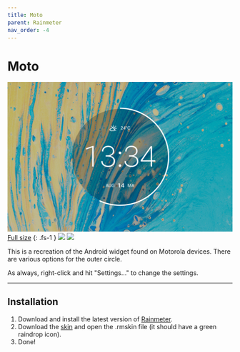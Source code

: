 ```yaml
---
title: Moto
parent: Rainmeter
nav_order: -4
---
```


# Moto

![](header_1500px.jpg)
[Full size](header.jpg)
{: .fs-1 }
![](https://img.shields.io/github/downloads/adriaanjelle/Moto/total?style=for-the-badge&labelColor=6fcfd2&color=6fcfd2) [![](https://img.shields.io/badge/DeviantArt-FFFFFF?style=for-the-badge&logo=deviantart&logoColor=FFFFFF&color=05CC47)](https://www.deviantart.com/adriaanjelle/art/Moto-Updated-2024-06-17-983724004)

This is a recreation of the Android widget found on Motorola devices. There are various options for the outer circle.

As always, right-click and hit "Settings..." to change the settings.

----

## Installation

1. Download and install the latest version of [Rainmeter](https://www.rainmeter.net/).  
2. Download the [skin](https://github.com/adriaanjelle/Moto/releases/latest) and open the .rmskin file (it should have a green raindrop icon).  
3. Done!
